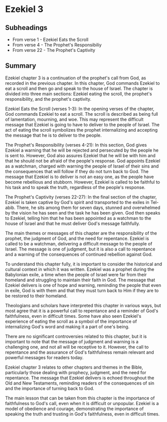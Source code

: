 # Ezekiel 3

## Subheadings

* From verse 1 - Ezekiel Eats the Scroll
* From verse 4 - The Prophet's Responsibiliy
* From verse 22 - The Prophet's Captivity

## Summary

Ezekiel chapter 3 is a continuation of the prophet's call from God, as recorded in the previous chapter. In this chapter, God commands Ezekiel to eat a scroll and then go and speak to the house of Israel. The chapter is divided into three main sections: Ezekiel eating the scroll, the prophet's responsibility, and the prophet's captivity.

Ezekiel Eats the Scroll (verses 1-3):
In the opening verses of the chapter, God commands Ezekiel to eat a scroll. The scroll is described as being full of lamentation, mourning, and woe. This may represent the difficult message that Ezekiel is going to have to deliver to the people of Israel. The act of eating the scroll symbolizes the prophet internalizing and accepting the message that he is to deliver to the people.

The Prophet's Responsibility (verses 4-21):
In this section, God gives Ezekiel a warning that he will be rejected and persecuted by the people he is sent to. However, God also assures Ezekiel that he will be with him and that he should not be afraid of the people's response. God appoints Ezekiel as a watchman, charged with warning the people of Israel of their sins and the consequences that will follow if they do not turn back to God. The message that Ezekiel is to deliver is not an easy one, as the people have become rebellious and stubborn. However, Ezekiel is called to be faithful to his task and to speak the truth, regardless of the people's response.

The Prophet's Captivity (verses 22-27):
In the final section of the chapter, Ezekiel is taken captive by God's spirit and transported to the exiles in Tel-abib. There, he sits among them for seven days, stunned and overwhelmed by the vision he has seen and the task he has been given. God then speaks to Ezekiel, telling him that he has been appointed as a watchman to the house of Israel and that he must deliver God's message faithfully.

The main themes or messages of this chapter are the responsibility of the prophet, the judgment of God, and the need for repentance. Ezekiel is called to be a watchman, delivering a difficult message to the people of Israel. The message is one of judgment, but it is also a call to repentance and a warning of the consequences of continued rebellion against God.

To understand this chapter fully, it is important to consider the historical and cultural context in which it was written. Ezekiel was a prophet during the Babylonian exile, a time when the people of Israel were far from their homeland and struggling to maintain their faith in God. The message that Ezekiel delivers is one of hope and warning, reminding the people that even in exile, God is with them and that they must turn back to Him if they are to be restored to their homeland.

Theologians and scholars have interpreted this chapter in various ways, but most agree that it is a powerful call to repentance and a reminder of God's faithfulness, even in difficult times. Some have also seen Ezekiel's experience of eating the scroll as a symbol of the importance of internalizing God's word and making it a part of one's being.

There are no significant controversies related to this chapter, but it is important to note that the message of judgment and warning is a challenging one, and not all will be receptive to it. However, the call to repentance and the assurance of God's faithfulness remain relevant and powerful messages for readers today.

Ezekiel chapter 3 relates to other chapters and themes in the Bible, particularly those dealing with prophecy, judgment, and the need for repentance. The message that Ezekiel delivers is echoed throughout the Old and New Testaments, reminding readers of the consequences of sin and the importance of turning back to God.

The main lesson that can be taken from this chapter is the importance of faithfulness to God's call, even when it is difficult or unpopular. Ezekiel is a model of obedience and courage, demonstrating the importance of speaking the truth and trusting in God's faithfulness, even in difficult times.